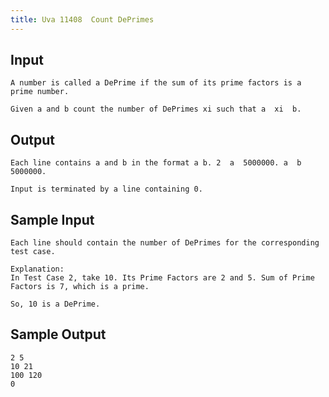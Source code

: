 ```yaml
---
title: Uva 11408  Count DePrimes
---
```



## Input

```
A number is called a DePrime if the sum of its prime factors is a prime number.

Given a and b count the number of DePrimes xi such that a  xi  b.
```

## Output

```
Each line contains a and b in the format a b. 2  a  5000000. a  b  5000000.

Input is terminated by a line containing 0.

```

## Sample Input

```
Each line should contain the number of DePrimes for the corresponding test case.

Explanation:
In Test Case 2, take 10. Its Prime Factors are 2 and 5. Sum of Prime Factors is 7, which is a prime.

So, 10 is a DePrime.

```

## Sample Output

```
2 5
10 21
100 120
0

```
